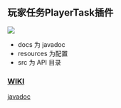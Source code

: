 ## 玩家任务PlayerTask插件

![](https://bstats.org/signatures/bukkit/PlayerTask.svg)

* docs 为 javadoc
* resources 为配置
* src 为 API 目录
 
### [WIKI](https://ricedoc.handyplus.cn/wiki/PlayerTask/README/)

[javadoc](https://handy-git.github.io/PlayerTaskVersions/)
